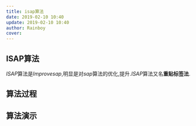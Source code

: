 ```yaml
---
title: isap算法
date: 2019-02-10 10:40
update: 2019-02-10 10:40
author: Rainboy
cover: 
---
```



## ISAP算法

$ISAP$算法是$Improve sap$,明显是对$sap$算法的优化,提升.$ISAP$算法又名**重贴标签法**.


## 算法过程

## 算法演示



